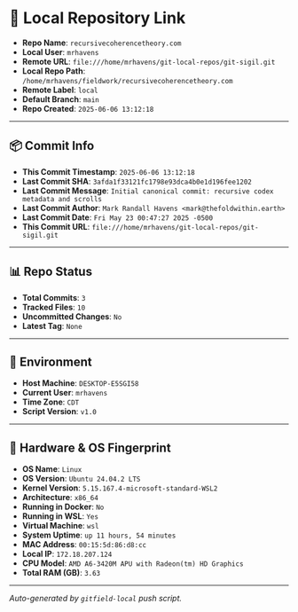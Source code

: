 # 🔗 Local Repository Link

- **Repo Name**: `recursivecoherencetheory.com`
- **Local User**: `mrhavens`
- **Remote URL**: `file:///home/mrhavens/git-local-repos/git-sigil.git`
- **Local Repo Path**: `/home/mrhavens/fieldwork/recursivecoherencetheory.com`
- **Remote Label**: `local`
- **Default Branch**: `main`
- **Repo Created**: `2025-06-06 13:12:18`

---

## 📦 Commit Info

- **This Commit Timestamp**: `2025-06-06 13:12:18`
- **Last Commit SHA**: `3afda1f33121fc1798e93dca4b0e1d196fee1202`
- **Last Commit Message**: `Initial canonical commit: recursive codex metadata and scrolls`
- **Last Commit Author**: `Mark Randall Havens <mark@thefoldwithin.earth>`
- **Last Commit Date**: `Fri May 23 00:47:27 2025 -0500`
- **This Commit URL**: `file:///home/mrhavens/git-local-repos/git-sigil.git`

---

## 📊 Repo Status

- **Total Commits**: `3`
- **Tracked Files**: `10`
- **Uncommitted Changes**: `No`
- **Latest Tag**: `None`

---

## 🧭 Environment

- **Host Machine**: `DESKTOP-E5SGI58`
- **Current User**: `mrhavens`
- **Time Zone**: `CDT`
- **Script Version**: `v1.0`

---

## 🧬 Hardware & OS Fingerprint

- **OS Name**: `Linux`
- **OS Version**: `Ubuntu 24.04.2 LTS`
- **Kernel Version**: `5.15.167.4-microsoft-standard-WSL2`
- **Architecture**: `x86_64`
- **Running in Docker**: `No`
- **Running in WSL**: `Yes`
- **Virtual Machine**: `wsl`
- **System Uptime**: `up 11 hours, 54 minutes`
- **MAC Address**: `00:15:5d:86:d8:cc`
- **Local IP**: `172.18.207.124`
- **CPU Model**: `AMD A6-3420M APU with Radeon(tm) HD Graphics`
- **Total RAM (GB)**: `3.63`

---

_Auto-generated by `gitfield-local` push script._
